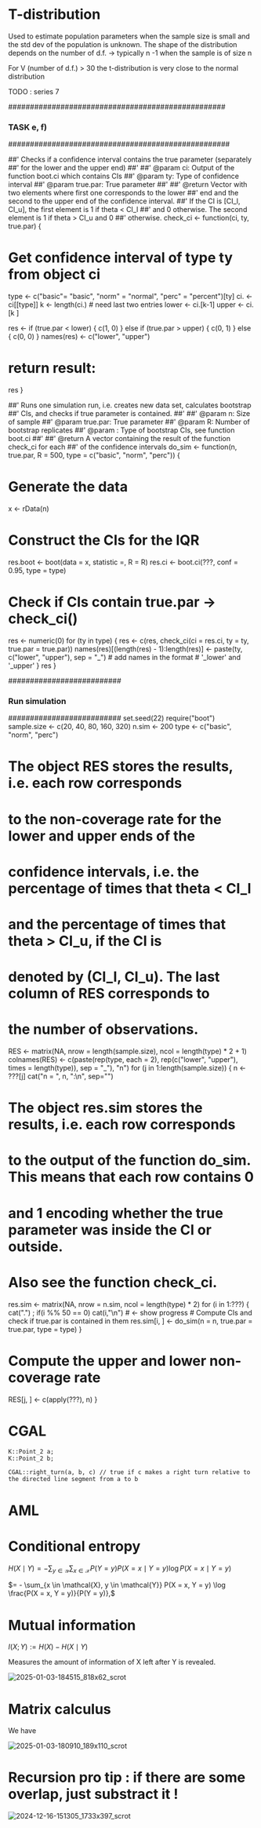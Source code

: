 # T-distribution

Used to estimate population parameters when the sample size is small and the std dev of the population is unknown.
The shape of the distribution depends on the number of d.f. -> typically n -1 when the sample is of size n

For V (number of d.f.) > 30 the t-distribution is very close to the normal distribution


TODO : series 7

##################################################
### TASK e, f)
###################################################

##' Checks if a confidence interval contains the true parameter (separately
##' for the lower and the upper end)
##'
##' @param ci: Output of the function boot.ci which contains CIs
##' @param ty: Type of confidence interval
##' @param true.par: True parameter
##'
##' @return Vector with two elements where first one corresponds to the lower
##'         end and the second to the upper end of the confidence interval.
##'         If the CI is [CI_l, CI_u], the first element is 1 if theta < CI_l
##'         and 0 otherwise. The second element is 1 if theta > CI_u and 0
##'         otherwise.
check_ci <- function(ci, ty, true.par) {
  # Get confidence interval of type ty from object ci
  type <- c("basic"= "basic",
            "norm" = "normal",
            "perc" = "percent")[ty]
  ci. <- ci[[type]]
  k <- length(ci.) # need last two entries
  lower <- ci.[k-1]
  upper <- ci.[k  ]
  
  res <- if (true.par < lower) {
    c(1, 0)
  } else if (true.par > upper) {
    c(0, 1)
  } else {
    c(0, 0)
  }
  names(res) <- c("lower", "upper")
  # return result:
  res
}

##' Runs one simulation run, i.e. creates new data set, calculates bootstrap
##' CIs, and checks if true parameter is contained.
##'
##' @param n: Size of sample
##' @param true.par: True parameter
##' @param R: Number of bootstrap replicates
##' @param  : Type of bootstrap CIs, see function boot.ci
##'
##' @return A vector containing the result of the function check_ci for each
##'         of the confidence intervals
do_sim <- function(n, true.par, R = 500,
                   type = c("basic", "norm", "perc")) {
  # Generate the data
  x <- rData(n)
  # Construct the CIs for the IQR
  res.boot <- boot(data = x, statistic =, R = R)
  res.ci <- boot.ci(???, conf = 0.95, type = type)
  
  # Check if CIs contain true.par -> check_ci()
  res <- numeric(0)
  for (ty in type) {
    res <- c(res, check_ci(ci = res.ci, ty = ty, true.par = true.par))
    names(res)[(length(res) - 1):length(res)] <-
      paste(ty, c("lower", "upper"), sep = "_") # add names in the format
    # '<type>_lower' and '<type>_upper'
  }
  res
}

##########################
### Run simulation     ###
##########################
set.seed(22)
require("boot")
sample.size <- c(20, 40, 80, 160, 320)
n.sim <- 200
type <- c("basic", "norm", "perc")

# The object RES stores the results, i.e. each row corresponds
# to the non-coverage rate for the lower and upper ends of the
# confidence intervals, i.e. the percentage of times that theta < CI_l
# and the percentage of times that theta > CI_u, if the CI is
# denoted by (CI_l, CI_u). The last column of RES corresponds to
# the number of observations.
RES <- matrix(NA, nrow = length(sample.size), ncol = length(type) * 2 + 1)
colnames(RES) <- c(paste(rep(type, each = 2),
                         rep(c("lower", "upper"), times = length(type)),
                         sep = "_"),  "n")
for (j in 1:length(sample.size)) {
  n <- ???[j]
  cat("n = ", n, ":\n", sep="")
  # The object res.sim stores the results, i.e. each row corresponds
  # to the output of the function do_sim. This means that each row contains 0
  # and 1 encoding whether the true parameter was inside the CI or outside.
  # Also see the function check_ci.
  res.sim <- matrix(NA, nrow = n.sim, ncol = length(type) * 2)
  for (i in 1:???) { cat(".") ; if(i %% 50 == 0) cat(i,"\n") # <- show progress
    # Compute CIs and check if true.par is contained in them
    res.sim[i, ] <- do_sim(n = n, true.par = true.par, type = type)
  }
  # Compute the upper and lower non-coverage rate
  RES[j, ] <- c(apply(???), n)
}


# CGAL

```
K::Point_2 a;
K::Point_2 b;

CGAL::right_turn(a, b, c) // true if c makes a right turn relative to the directed line segment from a to b 
```

# AML

# Conditional entropy

$H(X \mid Y) = - \sum_{y \in \mathcal{Y}} \sum_{x \in \mathcal{X}} P(Y = y) P(X = x \mid Y = y) \log P(X = x \mid Y = y)$

$= - \sum_{x \in \mathcal{X}, y \in \mathcal{Y}} P(X = x, Y = y) \log \frac{P(X = x, Y = y)}{P(Y = y)},$

# Mutual information

$I(X; Y) := H(X) - H(X \mid Y)$

Measures the amount of information of X left after Y is revealed.

![2025-01-03-184515_818x62_scrot](https://github.com/user-attachments/assets/88b623b4-0a0e-4ad9-a714-ddecd518e070)

# Matrix calculus

We have

![2025-01-03-180910_189x110_scrot](https://github.com/user-attachments/assets/289a2781-670c-48c2-8fff-409102f5cc00)

# Recursion pro tip : if there are some overlap, just substract it !

![2024-12-16-151305_1733x397_scrot](https://github.com/user-attachments/assets/8532118d-b2fc-452b-bc04-ca0a15491991)

